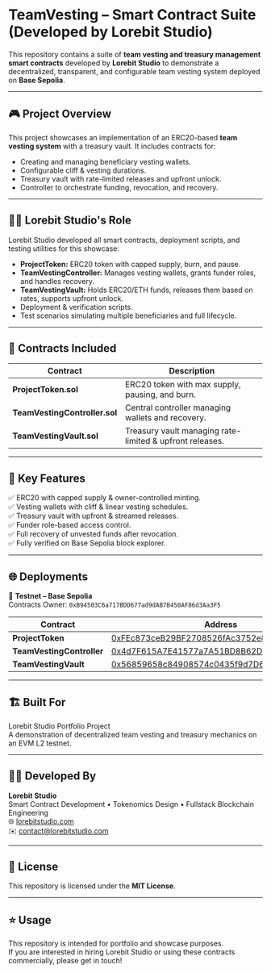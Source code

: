 
# TeamVesting – Smart Contract Suite (Developed by Lorebit Studio)

This repository contains a suite of **team vesting and treasury management smart contracts** developed by **Lorebit Studio** to demonstrate a decentralized, transparent, and configurable team vesting system deployed on **Base Sepolia**.

---

## 🎮 Project Overview

This project showcases an implementation of an ERC20-based **team vesting system** with a treasury vault.
It includes contracts for:

- Creating and managing beneficiary vesting wallets.
- Configurable cliff & vesting durations.
- Treasury vault with rate-limited releases and upfront unlock.
- Controller to orchestrate funding, revocation, and recovery.

---

## 👨‍💻 Lorebit Studio's Role

Lorebit Studio developed all smart contracts, deployment scripts, and testing utilities for this showcase:

- **ProjectToken:** ERC20 token with capped supply, burn, and pause.
- **TeamVestingController:** Manages vesting wallets, grants funder roles, and handles recovery.
- **TeamVestingVault:** Holds ERC20/ETH funds, releases them based on rates, supports upfront unlock.
- Deployment & verification scripts.
- Test scenarios simulating multiple beneficiaries and full lifecycle.

---

## 🔨 Contracts Included

| Contract                   | Description                                              |
|----------------------------|----------------------------------------------------------|
| **ProjectToken.sol**       | ERC20 token with max supply, pausing, and burn.         |
| **TeamVestingController.sol** | Central controller managing wallets and recovery.       |
| **TeamVestingVault.sol**   | Treasury vault managing rate-limited & upfront releases.|

---

## 🧠 Key Features

✅ ERC20 with capped supply & owner-controlled minting.  
✅ Vesting wallets with cliff & linear vesting schedules.  
✅ Treasury vault with upfront & streamed releases.  
✅ Funder role-based access control.  
✅ Full recovery of unvested funds after revocation.  
✅ Fully verified on Base Sepolia block explorer.  

---

## 🌐 Deployments

🧪 **Testnet – Base Sepolia**  
Contracts Owner: `0xB94503C6a717BDD677ad9dAB7B450AF86d3Aa3F5`

| Contract                  | Address |
|---------------------------|---------|
| **ProjectToken**          | [0xFEc873ceB29BF2708526fAc3752e82E8ab2a2a4f](https://sepolia.basescan.org/address/0xFEc873ceB29BF2708526fAc3752e82E8ab2a2a4f) |
| **TeamVestingController** | [0x4d7F615A7E41577a7A51BD8B62D5F0A69695105B](https://sepolia.basescan.org/address/0x4d7F615A7E41577a7A51BD8B62D5F0A69695105B) |
| **TeamVestingVault**      | [0x56859658c84908574c0435f9d7D645BBdD1F6FAE](https://sepolia.basescan.org/address/0x56859658c84908574c0435f9d7D645BBdD1F6FAE) |

---

## 🏗️ Built For

Lorebit Studio Portfolio Project  
A demonstration of decentralized team vesting and treasury mechanics on an EVM L2 testnet.

---

## 🧑‍💻 Developed By

**Lorebit Studio**  
Smart Contract Development • Tokenomics Design • Fullstack Blockchain Engineering  
🌐 [lorebitstudio.com](https://lorebitstudio.com)  
✉️ contact@lorebitstudio.com  

---

## 📄 License

This repository is licensed under the **MIT License**.

---

## ⭐ Usage

This repository is intended for portfolio and showcase purposes.  
If you are interested in hiring Lorebit Studio or using these contracts commercially, please get in touch!
